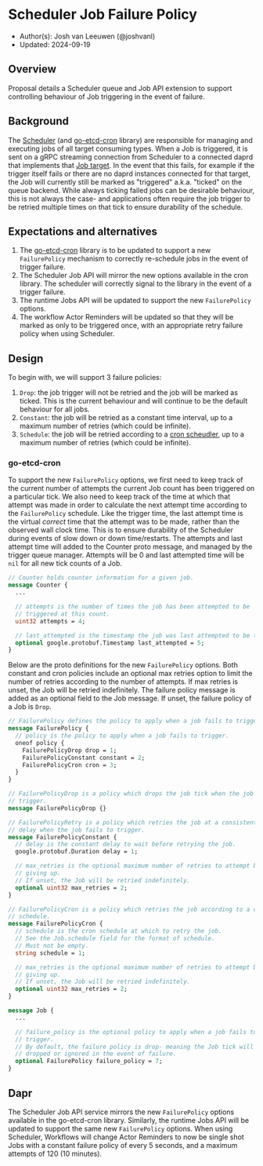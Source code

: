 # Scheduler Job Failure Policy

* Author(s): Josh van Leeuwen (@joshvanl)
* Updated: 2024-09-19

## Overview

Proposal details a Scheduler queue and Job API extension to support controlling behaviour of Job triggering in the event of failure.

## Background

The [Scheduler](https://docs.dapr.io/concepts/dapr-services/scheduler/) (and [go-etcd-cron](https://github.com/diagridio/go-etcd-cron/) library) are responsible for managing and executing jobs of all target consuming types.
When a Job is triggered, it is sent on a gRPC streaming connection from Scheduler to a connected daprd that implements that [Job target](https://github.com/dapr/dapr/blob/da6fb0db46b4d2932640eeaaaccf8b76f248f388/dapr/proto/scheduler/v1/scheduler.proto#L115).
In the event that this fails, for example if the trigger itself fails or there are no daprd instances connected for that target, the Job will currently still be marked as "triggered" a.k.a. "ticked" on the queue backend.
While always ticking failed jobs can be desirable behaviour, this is not always the case- and applications often require the job trigger to be retried multiple times on that tick to ensure durability of the schedule.

## Expectations and alternatives

1. The [go-etcd-cron](https://github.com/diagridio/go-etcd-cron/) library is to be updated to support a new `FailurePolicy` mechanism to correctly re-schedule jobs in the event of trigger failure.
2. The Scheduler Job API will mirror the new options available in the cron library.
  The scheduler will correctly signal to the library in the event of a trigger failure.
3. The runtime Jobs API will be updated to support the new `FailurePolicy` options.
4. The workflow Actor Reminders will be updated so that they will be marked as only to be triggered once, with an appropriate retry failure policy when using Scheduler.


## Design

To begin with, we will support 3 failure policies:
1. `Drop`: the job trigger will not be retried and the job will be marked as ticked.
  This is the current behaviour and will continue to be the default behaviour for all jobs.
2. `Constant`: the job will be retried as a constant time interval, up to a maximum number of retries (which could be infinite).
3. `Schedule`: the job will be retried according to a [cron scheudler](https://github.com/diagridio/go-etcd-cron/blob/2a1c6747974627691165eb96a2ca0202285d71eb/proto/job.proto#L68), up to a maximum number of retries (which could be infinite).

### go-etcd-cron

To support the new `FailurePolicy` options, we first need to keep track of the current number of attempts the current Job count has been triggered on a particular tick.
We also need to keep track of the time at which that attempt was made in order to calculate the next attempt time according to the `FailurePolicy` schedule.
Like the trigger time, the last attempt time is the virtual _correct_ time that the attempt was to be made, rather than the observed wall clock time.
This is to ensure durability of the Scheduler during events of slow down or down time/restarts.
The attempts and last attempt time will added to the Counter proto message, and managed by the trigger queue manager.
Attempts will be 0 and last attempted time will be `nil` for all new tick counts of a Job.

```proto
// Counter holds counter information for a given job.
message Counter {
  ...

  // attempts is the number of times the job has been attempted to be
  // triggered at this count.
  uint32 attempts = 4;

  // last_attempted is the timestamp the job was last attempted to be triggered.
  optional google.protobuf.Timestamp last_attempted = 5;
}
```

Below are the proto definitions for the new `FailurePolicy` options.
Both constant and cron policies include an optional max retries option to limit the number of retries according to the number of attempts.
If max retries is unset, the Job will be retried indefinitely.
The failure policy message is added as an optional field to the Job message.
If unset, the failure policy of a Job is `Drop`.

```proto
// FailurePolicy defines the policy to apply when a job fails to trigger.
message FailurePolicy {
  // policy is the policy to apply when a job fails to trigger.
  oneof policy {
    FailurePolicyDrop drop = 1;
    FailurePolicyConstant constant = 2;
    FailurePolicyCron cron = 3;
  }
}

// FailurePolicyDrop is a policy which drops the job tick when the job fails to
// trigger.
message FailurePolicyDrop {}

// FailurePolicyRetry is a policy which retries the job at a consistent
// delay when the job fails to trigger.
message FailurePolicyConstant {
  // delay is the constant delay to wait before retrying the job.
  google.protobuf.Duration delay = 1;

  // max_retries is the optional maximum number of retries to attempt before
  // giving up.
  // If unset, the Job will be retried indefinitely.
  optional uint32 max_retries = 2;
}

// FailurePolicyCron is a policy which retries the job according to a cron
// schedule.
message FailurePolicyCron {
  // schedule is the cron schedule at which to retry the job.
  // See the Job.schedule field for the format of schedule.
  // Must not be empty.
  string schedule = 1;

  // max_retries is the optional maximum number of retries to attempt before
  // giving up.
  // If unset, the Job will be retried indefinitely.
  optional uint32 max_retries = 2;
}
```

```proto
message Job {
  ...

  // failure_policy is the optional policy to apply when a job fails to
  // trigger.
  // By default, the failure policy is drop- meaning the Job tick will be
  // dropped or ignored in the event of failure.
  optional FailurePolicy failure_policy = 7;
}
```

## Dapr

The Scheduler Job API service mirrors the new `FailurePolicy` options available in the go-etcd-cron library.
Similarly, the runtime Jobs API will be updated to support the same new `FailurePolicy` options.
When using Scheduler, Workflows will change Actor Reminders to now be single shot Jobs with a constant failure policy of every 5 seconds, and a maximum attempts of 120 (10 minutes).
